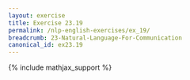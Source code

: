 ```yaml
---
layout: exercise
title: Exercise 23.19
permalink: /nlp-english-exercises/ex_19/
breadcrumb: 23-Natural-Language-For-Communication
canonical_id: ex23.19
---
```


{% include mathjax_support %}
